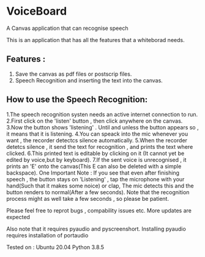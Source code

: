 # VoiceBoard
A Canvas application that can recognise speech

This is an application that has all the features that a whiteborad needs.

## Features :
1. Save the canvas as pdf files or postscrip files.
2. Speech Recognition and inserting the text into the canvas.

## How to use the Speech Recognition:
1.The speech recognition systen needs an active internet connection to run.
2.First click on the 'listen' button , then click anywhere on the canvas.
3.Now the button shows 'listening' . Until and unless the button appears so , it means that it is listening.
4.You can speack into the mic whenever you want , the recorder detectcs silence automatically.
5.When the recorder detetcs silence , it send the text for recognition , and prints the text where clicked.
6.This printed text is editable by clicking on it (It cannot yet be edited by voice,but by keyboard).
7.If the sent voice is unrecognised , it prints an 'E' onto the canvas(This E can also be deleted with a simple backspace).
One Important Note :
 If you see that even after finishing speech , the button stays on 'Listening' , tap the microphone with your hand(Such that it makes some noice) or clap,
 The mic detects this and the button renders to normal(After a few seconds).
 Note that the recognition process might as well take a few seconds , so please be patient.


Please feel free to reprot bugs , compability issues etc.
More updates are expected

Also note that it requires pyaudio and pyscreenshort. Installing pyaudio requires installation of portaudio

Tested on :
Ubuntu 20.04
Python 3.8.5


